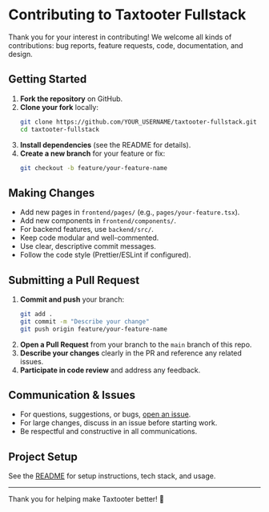 # Contributing to Taxtooter Fullstack

Thank you for your interest in contributing! We welcome all kinds of contributions: bug reports, feature requests, code, documentation, and design.

## Getting Started

1. **Fork the repository** on GitHub.
2. **Clone your fork** locally:
    ```sh
    git clone https://github.com/YOUR_USERNAME/taxtooter-fullstack.git
    cd taxtooter-fullstack
    ```
3. **Install dependencies** (see the README for details).
4. **Create a new branch** for your feature or fix:
    ```sh
    git checkout -b feature/your-feature-name
    ```

## Making Changes

- Add new pages in `frontend/pages/` (e.g., `pages/your-feature.tsx`).
- Add new components in `frontend/components/`.
- For backend features, use `backend/src/`.
- Keep code modular and well-commented.
- Use clear, descriptive commit messages.
- Follow the code style (Prettier/ESLint if configured).

## Submitting a Pull Request

1. **Commit and push** your branch:
    ```sh
    git add .
    git commit -m "Describe your change"
    git push origin feature/your-feature-name
    ```
2. **Open a Pull Request** from your branch to the `main` branch of this repo.
3. **Describe your changes** clearly in the PR and reference any related issues.
4. **Participate in code review** and address any feedback.

## Communication & Issues

- For questions, suggestions, or bugs, [open an issue](https://github.com/Taxtooter/taxtooter-fullstack/issues).
- For large changes, discuss in an issue before starting work.
- Be respectful and constructive in all communications.

## Project Setup

See the [README](./README.md) for setup instructions, tech stack, and usage.

---

Thank you for helping make Taxtooter better! 🚀
